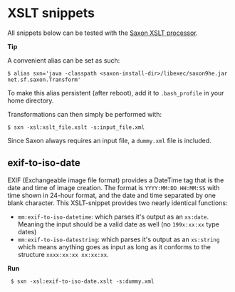 # XSLT snippets

All snippets below can be tested with the [Saxon XSLT processor](http://www.saxonica.com "Saxon XSLT processor").

**Tip**

A convenient alias can be set as such:

    $ alias sxn='java -classpath <saxon-install-dir>/libexec/saxon9he.jar net.sf.saxon.Transform'

To make this alias persistent (after reboot), add it to `.bash_profile` in your
home directory.

Transformations can then simply be performed with:

    $ sxn -xsl:xslt_file.xslt -s:input_file.xml

Since Saxon always requires an input file, a `dummy.xml` file is included.

## exif-to-iso-date

EXIF (Exchangeable image file format) provides a DateTime tag that is the date
and time of image creation. The format is `YYYY:MM:DD HH:MM:SS` with time shown
in 24-hour format, and the date and time separated by one blank character. This
XSLT-snippet provides two nearly identical functions:
- `mm:exif-to-iso-datetime`: which parses it's output as an `xs:date`. Meaning
  the input should be a valid date as well (no `199x:xx:xx` type dates)
- `mm:exif-to-iso-datestring`: which parses it's output as an `xs:string` which
  means anything goes as input as long as it conforms to the structure
 `xxxx:xx:xx xx:xx:xx`.

 **Run**

     $ sxn -xsl:exif-to-iso-date.xslt -s:dummy.xml

